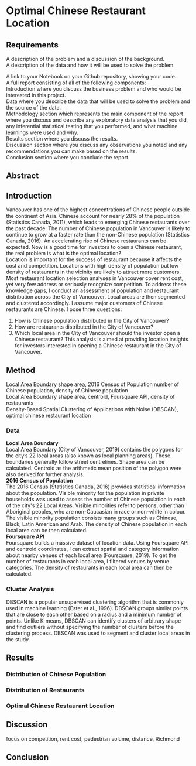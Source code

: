 # Optimal Chinese Restaurant Location
## Requirements
A description of the problem and a discussion of the background.    
A description of the data and how it will be used to solve the problem.    

A link to your Notebook on your Github repository, showing your code.   
A full report consisting of all of the following components:    
Introduction where you discuss the business problem and who would be interested in this project.    
Data where you describe the data that will be used to solve the problem and the source of the data.   
Methodology section which represents the main component of the report where you discuss and describe any exploratory data analysis that you did, any inferential statistical testing that you performed, and what machine learnings were used and why.    
Results section where you discuss the results.    
Discussion section where you discuss any observations you noted and any recommendations you can make based on the results.    
Conclusion section where you conclude the report.   
## Abstract

## Introduction
Vancouver has one of the highest concentrations of Chinese people outside the continent of Asia. Chinese account for nearly 28% of the population (Statistics Canada, 2011), which leads to emerging Chinese restaurants over the past decade. The number of Chinese population in Vancouver is likely to continue to grow at a faster rate than the non-Chinese population (Statistics Canada, 2016). An accelerating rise of Chinese restaurants can be expected. Now is a good time for investors to open a Chinese restaurant, the real problem is what is the optimal location?  
Location is important for the success of restaurant because it affects the cost and competition. Locations with high density of population but low density of restaurants in the vicinity are likely to attract more customers. Most restaurant location selection analyses in Vancouver cover rent cost, yet very few address or seriously recognize competition. To address these knowledge gaps, I conduct an assessment of population and restaurant distribution across the City of Vancouver. Local areas are then segmented and clustered accordingly. I assume major customers of Chinese restaurants are Chinese. I pose three questions:
1. How is Chinese population distributed in the City of Vancouver?
2. How are restaurants distributed in the City of Vancouver?
3. Which local area in the City of Vancouver should the investor open a Chinese restaurant? 
This analysis is aimed at providing location insights for investors interested in opening a Chinese restaurant in the City of Vancouver.    
## Method
Local Area Boundary shape area, 2016 Census of Population number of Chinese population, density of Chinese population  
Local Area Boundary shape area, centroid, Foursquare API, density of restaurants    
Density-Based Spatial Clustering of Applications with Noise (DBSCAN), optimal chinese restaurant location   
### Data
**Local Area Boundary**  
Local Area Boundary (City of Vancouver, 2019) contains the polygons for the city’s 22 local areas (also known as local planning areas). These boundaries generally follow street centrelines. Shape area can be calculated. Centroid as the arithmetic mean position of the polygon were also derived for further analysis.  
**2016 Census of Population**  
The 2016 Census (Statistics Canada, 2016) provides statistical information about the population. Visible minority for the population in private households was used to assess the number of Chinese population in each of the city's 22 Local Areas. Visible minorities refer to persons, other than Aboriginal peoples, who are non-Caucasian in race or non-white in colour. The visible minority population consists many groups such as Chinese, Black, Latin American and Arab. The density of Chinese population in each local area can be then calculated.  
**Foursquare API**  
Foursquare builds a massive dataset of location data. Using Foursquare API and centroid coordinates, I can extract spatial and category information about nearby venues of each local area (Foursquare, 2019). To get the number of restaurants in each local area, I filtered venues by venue categories. The density of restaurants in each local area can then be calculated.  
### Cluster Analysis
DBSCAN is a popular unsupervised clustering algorithm that is commonly used in machine learning (Ester et al., 1996). DBSCAN groups similar points that are close to each other based on a radius and a minimum number of points. Unlike K-means, DBSCAN can identify clusters of arbitrary shape and find outliers without specifying the number of clusters before the clustering process. DBSCAN was used to segment and cluster local areas in the study.  
## Results
### Distribution of Chinese Population
### Distribution of Restaurants
### Optimal Chinese Restaurant Location

## Discussion
focus on competition, rent cost, pedestrian volume, distance, Richmond
## Conclusion


